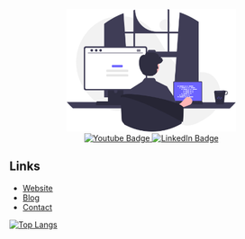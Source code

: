 <div id="header" align="center">
  <img src="./images/programmer.svg" width="300"/>
</div>

<div id="badges" align="center">
  <a href="https://www.youtube.com/channel/UChjgSOhM3tMRtoHYbZDBNUg" target="_blank"> 
    <img src="https://img.shields.io/badge/YouTube-red?style=for-the-badge&logo=youtube&logoColor=white" alt="Youtube Badge"/>
  </a>

  <a href="https://www.linkedin.com/in/marcus-papin/" target="_blank">
   <img src="https://img.shields.io/badge/LinkedIn-blue?style=for-the-badge&logo=linkedin&logoColor=white" alt="LinkedIn Badge"/>
  </a>
</div>

## Links

- [Website](www.marcuspapin.com)
- [Blog](www.marcuspapin.com/articles)
- [Contact](www.marcuspapin.com/contact)

[![Top Langs](https://github-readme-stats.vercel.app/api/top-langs/?username=marcuspapin)](https://github.com/anuraghazra/github-readme-stats)
